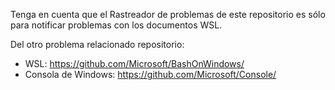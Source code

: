 Tenga en cuenta que el Rastreador de problemas de este repositorio es sólo para notificar problemas con los documentos WSL.

Del otro problema relacionado repositorio:

* WSL: https://github.com/Microsoft/BashOnWindows/
* Consola de Windows: https://github.com/Microsoft/Console/
